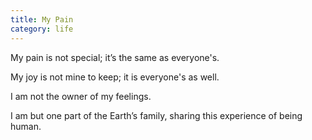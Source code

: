```yaml
---
title: My Pain
category: life
---
```

My pain is not special;
it’s the same
as everyone's.

My joy is not mine to keep;
it is everyone's as well.

I am not the owner
of my feelings.

I am but one part
of the Earth’s family,
sharing this experience
of being human.
